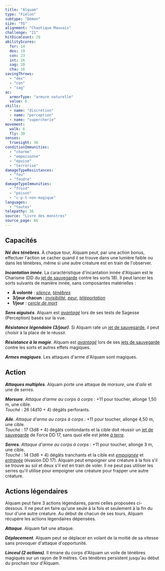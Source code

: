 ```yaml
---
title: "Alquam"
type: "Fiélon"
subtype: "Démon"
size: "TG"
alignment: "Chaotique Mauvais"
challenge: "21"
hitDiceCount: 28
abilityScores:
  for: 14
  dex: 19
  con: 23
  int: 16
  sag: 20
  cha: 16
savingThrows:
  - "dex"
  - "con"
  - "sag"
ac:
  armorType: "armure naturelle"
  value: 6
skills:
  - name: "discretion"
  - name: "perception"
  - name: "supercherie"
movement:
  walk: 6
  fly: 30
senses:
  truesight: 36
conditionImmunities:
  - "charme"
  - "empoisonne"
  - "epuise"
  - "terrorise"
damageTypeResistances:
  - "feu"
  - "foudre"
damageTypeImmunities:
  - "froid"
  - "poison"
  - "c-p-t-non-magique"
languages:
  - "toutes"
telepathy: 36
source: "Livre des monstres"
source_page: 86
---
```

## Capacités
_**Né des ténèbres**_. À chaque tour, Alquam peut, par une action bonus, effectuer l'action se cacher quand il se trouve dans une lumière faible ou dans les ténèbres, même si une autre créature est en train de l'observer.

_**Incantation innée**_. La caractéristique d'incantation innée d'Alquam est le Charisme (DD du [jet de sauvegarde](/utiliser-les-caracteristiques/#jets-de-sauvegarde) contre les sorts 18). Il peut lancer les sorts suivants de manière innée, sans composantes matérielles :
* **À volonté** : [_silence_](/grimoire/silence/), [_ténèbres_](/grimoire/tenebres/)
* **3/jour chacun** : [_invisibilité_](/grimoire/invisibilite/), [_peur_](/grimoire/peur/), [_téléportation_](/grimoire/teleportation/)
* **1/jour** : [_cercle de mort_](/grimoire/cercle-de-mort/)

_**Sens aiguisés**_. Alquam est [_avantagé_](/utiliser-les-caracteristiques/#avantage-et-desavantage) lors de ses tests de Sagesse (Perception) basés sur la vue.

_**Résistance légendaire (3/jour)**_. Si Alquam rate un [jet de sauvegarde](/utiliser-les-caracteristiques/#jets-de-sauvegarde), il peut choisir à la place de le réussir.

_**Résistance à la magie**_. Alquam est [_avantagé_](/utiliser-les-caracteristiques/#avantage-et-desavantage) lors de ses [jets de sauvegarde](/utiliser-les-caracteristiques/#jets-de-sauvegarde) contre les sorts et autres effets magiques.

_**Armes magiques**_. Les attaques d'arme d'Alquam sont magiques.

## Action
_**Attaques multiples**_. Alquam porte une attaque de _morsure_, une d'_aile_ et une de _serres_.

_**Morsure**_. _Attaque d'arme au corps à corps_ : +11 pour toucher, allonge 1,50 m, une cible.  
_Touché_ : 26 (4d10 + 4) dégâts perforants.

_**Aile**_. _Attaque d'arme au corps à corps_ : +11 pour toucher, allonge 4,50 m, une cible.  
_Touché_ : 17 (3d8 + 4) dégâts contondants et la cible doit réussir un [jet de sauvegarde](/utiliser-les-caracteristiques/#jets-de-sauvegarde) de Force DD 17, sans quoi elle est jetée [_à terre_](/gerer-la-sante-du-personnage/#a-terre).

_**Serres**_. _Attaque d'arme au corps à corps_ : +11 pour toucher, allonge 3 m, une cible.  
_Touché_ : 14 (3d6 + 4) dégâts tranchants et la cible est [_empoignée_](/gerer-la-sante-du-personnage/#empoigne) et [_entravée_](/gerer-la-sante-du-personnage/#entrave) (évasion DD 17). Alquam peut empoigner une créature à la fois s'il se trouve au sol et deux s'il est en train de voler. Il ne peut pas utiliser les serres qu'il utilise pour empoigner une créature pour frapper une autre créature.

## Actions légendaires
Alquam peut faire 3 actions légendaires, parmi celles proposées ci-dessous. Il ne peut en faire qu'une seule à la fois et seulement à la fin du tour d'une autre créature. Au début de chacun de ses tours, Alquam récupère les actions légendaires dépensées.

_**Attaque**_. Alquam fait une attaque.

_**Déplacement**_. Alquam peut se déplacer en volant de la moitié de sa vitesse sans provoquer d'attaque d'opportunité.

_**Linceul (2 actions)**_. Il émane du corps d'Alquam un voile de ténèbres magiques sur un rayon de 9 mètres. Ces ténèbres persistent jusqu'au début du prochain tour d'Alquam.
